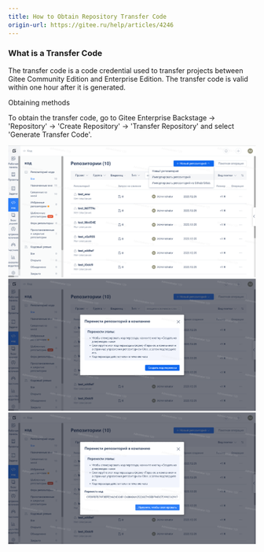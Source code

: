 ```yaml
---
title: How to Obtain Repository Transfer Code
origin-url: https://gitee.ru/help/articles/4246
---
```


### **What is a Transfer Code**

The transfer code is a code credential used to transfer projects between Gitee Community Edition and Enterprise Edition. The transfer code is valid within one hour after it is generated.

Obtaining methods

To obtain the transfer code, go to Gitee Enterprise Backstage -> 'Repository' -> 'Create Repository' -> 'Transfer Repository' and select 'Generate Transfer Code'.

![Image Description](../../../../../assets/image24.png)
![Image Description](../../../../../assets/image25.png)
![Image Description](../../../../../assets/image26.png)